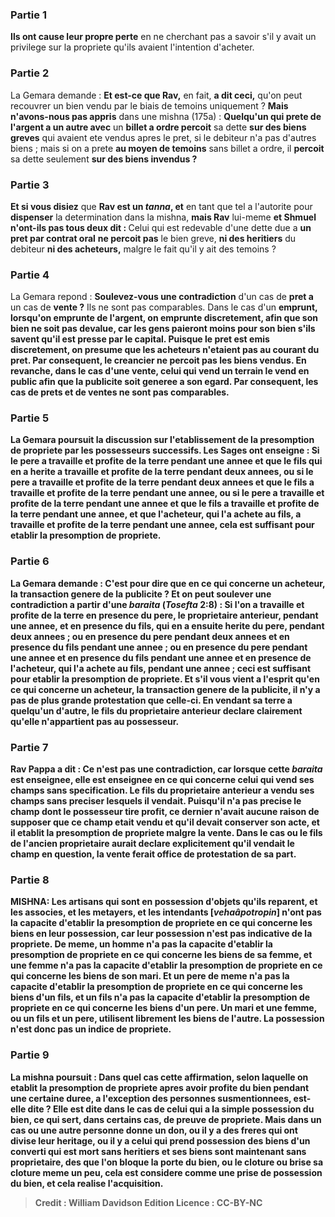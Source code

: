 
### Partie 1
<b>Ils ont cause leur propre perte</b> en ne cherchant pas a savoir s'il y avait un privilege sur la propriete qu'ils avaient l'intention d'acheter.

### Partie 2
La Gemara demande : <b>Et est-ce que Rav,</b> en fait, <b>a dit ceci,</b> qu'on peut recouvrer un bien vendu par le biais de temoins uniquement ? <b>Mais n'avons-nous pas appris</b> dans une mishna (175a) : <b>Quelqu'un qui prete de l'argent a un autre avec</b> un <b>billet a ordre percoit</b> sa dette <b>sur des biens greves</b> qui avaient ete vendus apres le pret, si le debiteur n'a pas d'autres biens ; mais si on a prete <b>au moyen de temoins</b> sans billet a ordre, il <b>percoit</b> sa dette seulement <b>sur des biens invendus ?</b>

### Partie 3
<b>Et si vous disiez</b> que <b>Rav est un <i>tanna</i>, et</b> en tant que tel a l'autorite pour <b>dispenser</b> la determination dans la mishna, <b>mais Rav</b> lui-meme <b>et Shmuel n'ont-ils pas tous deux dit : </b> Celui qui est redevable d'une dette due a <b>un pret par contrat oral</b> <b>ne percoit pas</b> le bien greve, <b>ni des heritiers</b> du debiteur <b>ni des acheteurs,</b> malgre le fait qu'il y ait des temoins ?

### Partie 4
La Gemara repond : <b>Soulevez-vous une contradiction</b> d'un cas de <b>pret a</b> un cas de <b>vente ?</b> Ils ne sont pas comparables. Dans le cas d'un <b>emprunt, lorsqu'on <b>emprunte</b> de l'argent, on <b>emprunte discretement, afin que son bien ne soit pas devalue,</b> car les gens paieront moins pour son bien s'ils savent qu'il est presse par le capital. Puisque le pret est emis discretement, on presume que les acheteurs n'etaient pas au courant du pret. Par consequent, le creancier ne percoit pas les biens vendus. En revanche, dans le cas d'une <b>vente, celui qui vend un terrain le vend</b> <b>en public afin que la publicite soit generee a son egard.</b> Par consequent, les cas de prets et de ventes ne sont pas comparables.

### Partie 5
La Gemara poursuit la discussion sur l'etablissement de la presomption de propriete par les possesseurs successifs. <b>Les Sages ont enseigne : </b> Si <b>le pere</b> a travaille et <b>profite</b> de la terre pendant une <b>annee et que le fils</b> qui en a herite a travaille et profite de la terre pendant <b>deux</b> annees, ou si <b>le pere</b> a travaille et profite de la terre pendant <b>deux</b> annees <b>et que le fils</b> a travaille et profite de la terre pendant une <b>annee, </b> ou si <b>le pere</b> a travaille et profite de la terre pendant une <b>annee et que le fils</b> a travaille et profite de la terre pendant une <b>annee, et que l'acheteur,</b> qui l'a achete au fils, a travaille et profite de la terre pendant une <b>annee, cela est</b> suffisant pour etablir la <b>presomption</b> de propriete.

### Partie 6
La Gemara demande : <b>C'est pour dire que</b> en ce qui concerne <b>un acheteur,</b> la transaction genere de la <b>publicite ? Et</b> on peut <b>soulever une contradiction</b> a partir d'une <i>baraita</i> (<i>Tosefta</i> 2:8) : Si l'on a travaille et <b>profite</b> de la terre <b>en presence du pere,</b> le proprietaire anterieur, pendant une <b>annee, et en presence du fils,</b> qui en a ensuite herite du pere, pendant <b>deux</b> annees ; ou <b>en presence du pere</b> pendant <b>deux</b> annees <b>et en presence du fils</b> pendant une <b>annee ; </b> ou <b>en presence du pere</b> pendant une <b>annee et en presence du fils</b> pendant une <b>annee et en presence de l'acheteur,</b> qui l'a achete au fils, pendant une <b>annee ; ceci est</b> suffisant pour etablir la <b>presomption</b> de propriete. <b>Et s'il vous vient a l'esprit</b> qu'en ce qui concerne <b>un acheteur,</b> la transaction genere de la <b>publicite, il n'y a pas de plus grande protestation que celle-ci.</b> En vendant sa terre a quelqu'un d'autre, le fils du proprietaire anterieur declare clairement qu'elle n'appartient pas au possesseur.

### Partie 7
<b>Rav Pappa a dit :</b> Ce n'est pas une contradiction, car <b>lorsque cette</b> <i>baraita</i> <b>est enseignee,</b> elle est enseignee <b>en ce qui concerne</b> celui qui <b>vend ses champs sans specification.</b> Le fils du proprietaire anterieur a vendu ses champs sans preciser lesquels il vendait. Puisqu'il n'a pas precise le champ dont le possesseur tire profit, ce dernier n'avait aucune raison de supposer que ce champ etait vendu et qu'il devait conserver son acte, et il etablit la presomption de propriete malgre la vente. Dans le cas ou le fils de l'ancien proprietaire aurait declare explicitement qu'il vendait le champ en question, la vente ferait office de protestation de sa part.

### Partie 8
<strong>MISHNA:</strong> <b>Les artisans</b> qui sont en possession d'objets qu'ils reparent, <b>et les associes, et les metayers, et les intendants [<i>vehaâpotropin</i>] n'ont pas</b> la capacite d'etablir la <b>presomption</b> de propriete en ce qui concerne les biens en leur possession, car leur possession n'est pas indicative de la propriete. De meme, <b>un homme n'a pas</b> la capacite d'etablir la <b>presomption</b> de propriete <b>en ce qui concerne les biens de sa femme, et une femme n'a pas</b> la capacite d'etablir la <b>presomption</b> de propriete <b>en ce qui concerne les biens de son mari. Et un pere</b> de meme <b>n'a pas</b> la capacite d'etablir la <b>presomption</b> de propriete <b>en ce qui concerne les biens d'un fils, et un fils n'a pas</b> la capacite d'etablir la <b>presomption</b> de propriete <b>en ce qui concerne les biens d'un pere.</b> Un mari et une femme, ou un fils et un pere, utilisent librement les biens de l'autre. La possession n'est donc pas un indice de propriete.

### Partie 9
La mishna poursuit : <b>Dans quel</b> cas <b>cette affirmation,</b> selon laquelle on etablit la presomption de propriete apres avoir profite du bien pendant une certaine duree, a l'exception des personnes susmentionnees, <b>est-elle dite ?</b> Elle est dite <b>dans</b> le cas de celui qui <b>a</b> la simple <b>possession</b> du bien, ce qui sert, dans certains cas, de preuve de propriete. <b>Mais dans</b> un cas ou une autre personne <b>donne</b> un <b>don, ou</b> il y a des <b>freres qui ont divise</b> leur heritage, <b>ou</b> il y a celui qui <b>prend possession</b> des <b>biens d'un converti</b> qui est mort sans heritiers et ses biens sont maintenant sans proprietaire, des que l'on <b>bloque</b> la porte du bien, <b>ou le cloture</b> <b>ou brise</b> sa cloture meme <b>un peu, cela est</b> considere comme une <b>prise de possession</b> du bien, et cela realise l'acquisition.

>Credit : William Davidson Edition
>Licence : CC-BY-NC